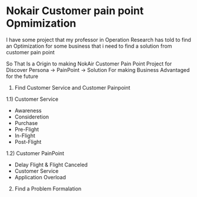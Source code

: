 # Nokair Customer pain point Opmimization
  I have some project that my professor in Operation Research has told to find an Optimization for some business that i need to find a solution from customer pain point

  So That Is a Origin to making NokAir Customer Pain Point Project for Discover Persona -> PainPoint -> Solution For making Business Advantaged for the future

1) Find Customer Service and Customer Painpoint
  
1.1) Customer Service
   - Awareness
   - Consideretion
   - Purchase
   - Pre-Flight
   - In-Flight
   - Post-Flight

1.2) Customer PainPoint
   - Delay Flight & Flight Canceled
   - Customer Service
   - Application Overload

2) Find a Problem Formalation

   
